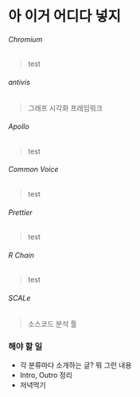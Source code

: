 # 아 이거 어디다 넣지

###### Chromium

> test

###### antivis

> 그래프 시각화 프레임워크

###### Apollo

> test

###### Common Voice

> test

###### Prettier

> test

###### R Chain

> test

###### SCALe

> 소스코드 분석 툴

### 해야 할 일

* 각 분류마다 소개하는 글? 뭐 그런 내용
* Intro, Outro 정리
* 저녁먹기



